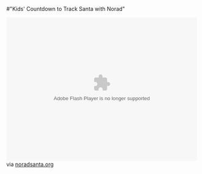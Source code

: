 #"Kids' Countdown to Track Santa with Norad"


 <div class="posterous_bookmarklet_entry">
 <object data="http://www.noradsanta.org/en/../flash/countdown.swf" type="application/x-shockwave-flash" height="375" width="500" style=""></object>

<div class="posterous_quote_citation">via <a href="http://www.noradsanta.org/en/countdown.html">noradsanta.org</a></div>
 <p></p></div>
 
